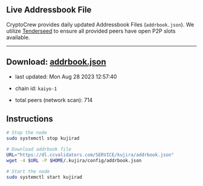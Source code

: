 ## Live Addressbook File

CryptoCrew provides daily updated Addressbook Files (`addrbook.json`). We utilize [Tenderseed](https://github.com/binaryholdings/tenderseed) to ensure all provided peers have open P2P slots available.

---
**Download: [addrbook.json](https://dl.ccvalidators.com/SERVICE/kujira/addrbook.json)**
---

- last updated: Mon Aug 28 2023 12:57:40
- chain id: `kaiyo-1`

- total peers (network scan): 714

## Instructions
```sh
# Stop the node
sudo systemctl stop kujirad

# Download addrbook file
URL="https://dl.ccvalidators.com/SERVICE/kujira/addrbook.json"
wget -4 $URL -P $HOME/.kujira/config/addrbook.json

# Start the node
sudo systemctl start kujirad
```
